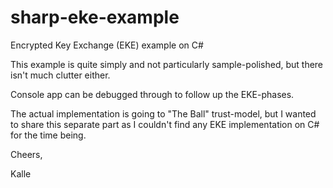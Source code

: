 sharp-eke-example
=================

Encrypted Key Exchange (EKE) example on C#

This example is quite simply and not particularly sample-polished, but there isn't much clutter either.

Console app can be debugged through to follow up the EKE-phases.

The actual implementation is going to "The Ball" trust-model, but I wanted to share this
separate part as I couldn't find any EKE implementation on C# for the time being.


Cheers,

Kalle